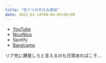 ```yaml
---
title: "百八つの平凡な煩悩"
date: 2022-01-14T00:04:02+09:00
---
```


- [YouTube](https://www.youtube.com/watch?aCJ706Q37Zg)
- [NicoNico](https://nico.ms/sm39894536)
- Spotify
- [Bandcamp](https://mikirihasshap.bandcamp.com/track/--199)

リア充に爆発しろと言えるのも日常あればこそ…